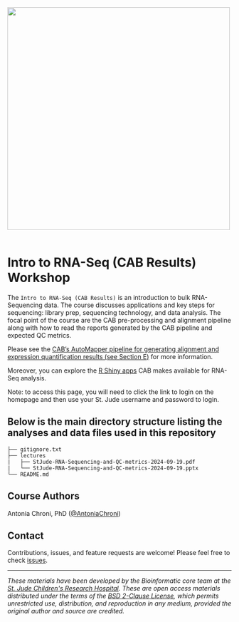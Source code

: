 <p>
<br/><br/>
<img src="https://github.com/stjudeDNBBinfCore/Trainings/tree/main/figures/img/DNB-BINF-Core-logo.png"  width="500" >
<br/><br/>
</p>

# Intro to RNA-Seq (CAB Results) Workshop

The `Intro to RNA-Seq (CAB Results)` is an introduction to bulk RNA-Sequencing data. The course discusses applications and key steps for sequencing: library prep, sequencing technology, and data analysis. The focal point of the course are the CAB pre-processing and alignment pipeline along with how to read the reports generated by the CAB pipeline and expected QC metrics.
 
Please see the [CAB’s AutoMapper pipeline for generating alignment and expression quantification results (see Section E)](https://wiki.stjude.org/display/CAB/AutoMapper#AutoMapper-E.RNA-sequencing(RNA-seq)) for more information.

 
Moreover, you can explore the [R Shiny apps](http://ibex.stjude.org/) CAB makes available for RNA-Seq analysis.

Note: to access this page, you will need to click the link to login on the homepage and then use your St. Jude username and password to login.


## Below is the main directory structure listing the analyses and data files used in this repository

```
├── gitignore.txt
├── lectures
|   ├── StJude-RNA-Sequencing-and-QC-metrics-2024-09-19.pdf
|   └── StJude-RNA-Sequencing-and-QC-metrics-2024-09-19.pptx
└── README.md
```

## Course Authors

Antonia Chroni, PhD ([@AntoniaChroni](https://github.com/AntoniaChroni))

## Contact

Contributions, issues, and feature requests are welcome! Please feel free to check [issues](https://github.com/stjudeDNBBinfCore/Trainings/issues).

---

*These materials have been developed by the Bioinformatic core team at the [St. Jude Children's Research Hospital](https://www.stjude.org/). These are open access materials distributed under the terms of the [BSD 2-Clause License](https://opensource.org/license/bsd-2-clause), which permits unrestricted use, distribution, and reproduction in any medium, provided the original author and source are credited.*